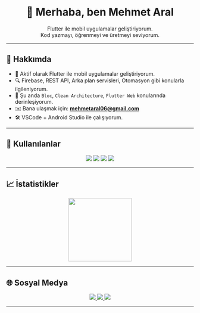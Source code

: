 <h1 align="center">👋 Merhaba, ben Mehmet Aral</h1>

<p align="center">
  Flutter ile mobil uygulamalar geliştiriyorum.
  <br />
  Kod yazmayı, öğrenmeyi ve üretmeyi seviyorum.
</p>



---

## 💼 Hakkımda

- 🚀 Aktif olarak Flutter ile mobil uygulamalar geliştiriyorum.  
- 🔍 Firebase, REST API, Arka plan servisleri, Otomasyon gibi konularla ilgileniyorum.  
- 🌱 Şu anda `Bloc`, `Clean Architecture`, `Flutter Web` konularında derinleşiyorum.  
- ✉️ Bana ulaşmak için: **mehmetaral06@gmail.com**  
- 🛠️ VSCode + Android Studio ile çalışıyorum.

---

## 🚀 Kullanılanlar

<p align="center">
  <img src="https://img.shields.io/badge/Dart-0175C2?style=for-the-badge&logo=dart&logoColor=white"/>
  <img src="https://img.shields.io/badge/Flutter-02569B?style=for-the-badge&logo=flutter&logoColor=white"/>
  <img src="https://img.shields.io/badge/Firebase-FFCA28?style=for-the-badge&logo=firebase&logoColor=black"/>
  <img src="https://img.shields.io/badge/Git-F05032?style=for-the-badge&logo=git&logoColor=white"/>
</p>

---

## 📈 İstatistikler

<p align="center">

  <img src="https://github-readme-stats.vercel.app/api/top-langs/?username=mehmettarall&layout=compact&theme=radical" height="170" />
</p>

---

## 🌐 Sosyal Medya

<p align="center">
  <a href="https://www.linkedin.com/in/mehmetarall/" target="_blank">
    <img src="https://img.shields.io/badge/LinkedIn-blue?style=for-the-badge&logo=linkedin&logoColor=white"/>
  </a>
  <a href="mailto:mehmetaral06@gmail.com">
    <img src="https://img.shields.io/badge/Gmail-D14836?style=for-the-badge&logo=gmail&logoColor=white"/>
  </a>
  <a href="https://github.com/mehmettarall?tab=repositories" target="_blank">
    <img src="https://img.shields.io/badge/GitHub-100000?style=for-the-badge&logo=github&logoColor=white"/>
  </a>
</p>

---


